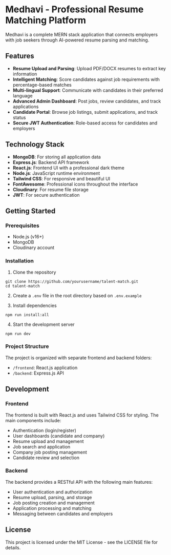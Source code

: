 # Medhavi - Professional Resume Matching Platform

Medhavi is a complete MERN stack application that connects employers with job seekers through AI-powered resume parsing and matching.

## Features

- **Resume Upload and Parsing**: Upload PDF/DOCX resumes to extract key information
- **Intelligent Matching**: Score candidates against job requirements with percentage-based matches
- **Multi-lingual Support**: Communicate with candidates in their preferred language
- **Advanced Admin Dashboard**: Post jobs, review candidates, and track applications
- **Candidate Portal**: Browse job listings, submit applications, and track status
- **Secure JWT Authentication**: Role-based access for candidates and employers

## Technology Stack

- **MongoDB**: For storing all application data
- **Express.js**: Backend API framework
- **React.js**: Frontend UI with a professional dark theme
- **Node.js**: JavaScript runtime environment
- **Tailwind CSS**: For responsive and beautiful UI
- **FontAwesome**: Professional icons throughout the interface
- **Cloudinary**: For resume file storage
- **JWT**: For secure authentication

## Getting Started

### Prerequisites

- Node.js (v16+)
- MongoDB
- Cloudinary account

### Installation

1. Clone the repository

```
git clone https://github.com/yourusername/talent-match.git
cd talent-match
```

2. Create a `.env` file in the root directory based on `.env.example`

3. Install dependencies

```
npm run install:all
```

4. Start the development server

```
npm run dev
```

### Project Structure

The project is organized with separate frontend and backend folders:

- `/frontend`: React.js application
- `/backend`: Express.js API

## Development

### Frontend

The frontend is built with React.js and uses Tailwind CSS for styling. The main components include:

- Authentication (login/register)
- User dashboards (candidate and company)
- Resume upload and management
- Job search and application
- Company job posting management
- Candidate review and selection

### Backend

The backend provides a RESTful API with the following main features:

- User authentication and authorization
- Resume upload, parsing, and storage
- Job posting creation and management
- Application processing and matching
- Messaging between candidates and employers

## License

This project is licensed under the MIT License - see the LICENSE file for details.
